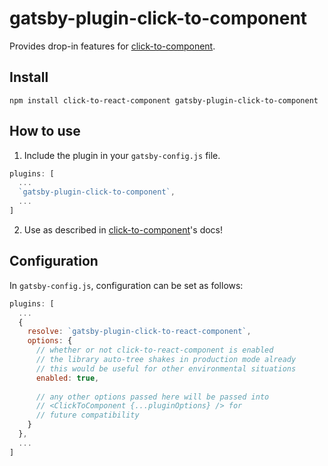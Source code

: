# gatsby-plugin-click-to-component

Provides drop-in features for [click-to-component](https://github.com/ericclemmons/click-to-component).

## Install

`npm install click-to-react-component gatsby-plugin-click-to-component`

## How to use

1. Include the plugin in your `gatsby-config.js` file.

```javascript:title=gatsby-config.js
plugins: [
  ...
  `gatsby-plugin-click-to-component`,
  ...
]
```

2. Use as described in [click-to-component](https://github.com/ericclemmons/click-to-component#usage)'s docs!

## Configuration

In `gatsby-config.js`, configuration can be set as follows:

```javascript:title=gatsby-config.js
plugins: [
  ...
  {
    resolve: `gatsby-plugin-click-to-react-component`,
    options: {
      // whether or not click-to-react-component is enabled
      // the library auto-tree shakes in production mode already
      // this would be useful for other environmental situations
      enabled: true,
      
      // any other options passed here will be passed into
      // <ClickToComponent {...pluginOptions} /> for
      // future compatibility
    }
  },
  ...
]
```

